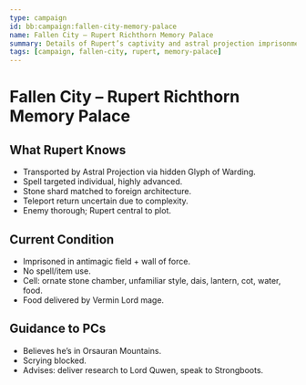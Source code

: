 ```yaml
---
type: campaign
id: bb:campaign:fallen-city-memory-palace
name: Fallen City – Rupert Richthorn Memory Palace
summary: Details of Rupert’s captivity and astral projection imprisonment in the Fallen City campaign.
tags: [campaign, fallen-city, rupert, memory-palace]
---
```


# Fallen City – Rupert Richthorn Memory Palace

## What Rupert Knows
- Transported by Astral Projection via hidden Glyph of Warding.  
- Spell targeted individual, highly advanced.  
- Stone shard matched to foreign architecture.  
- Teleport return uncertain due to complexity.  
- Enemy thorough; Rupert central to plot.  

## Current Condition
- Imprisoned in antimagic field + wall of force.  
- No spell/item use.  
- Cell: ornate stone chamber, unfamiliar style, dais, lantern, cot, water, food.  
- Food delivered by Vermin Lord mage.  

## Guidance to PCs
- Believes he’s in Orsauran Mountains.  
- Scrying blocked.  
- Advises: deliver research to Lord Quwen, speak to Strongboots.  
